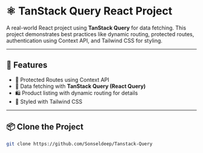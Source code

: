 # ⚛️ TanStack Query React Project

A real-world React project using **TanStack Query** for data fetching. This project demonstrates best practices like dynamic routing, protected routes, authentication using Context API, and Tailwind CSS for styling.

---

## 🚀 Features

- 🔐 Protected Routes using Context API
- 🔄 Data fetching with **TanStack Query (React Query)**
- 🛍️ Product listing with dynamic routing for details
- 💨 Styled with Tailwind CSS

---

## 📦 Clone the Project

```bash
git clone https://github.com/Sonseldeep/Tanstack-Query
